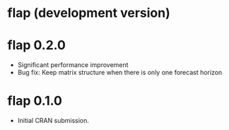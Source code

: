 # flap (development version)

# flap 0.2.0

* Significant performance improvement
* Bug fix: Keep matrix structure when there is only one forecast horizon

# flap 0.1.0

* Initial CRAN submission.
